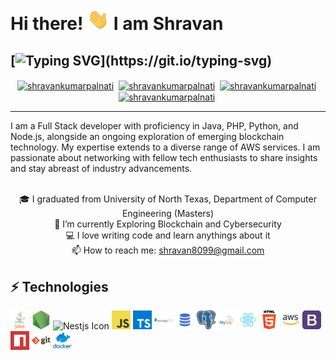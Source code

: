 # Hi there! <img src="/assets/Hi.gif" width="35" /> I am Shravan

## [![Typing SVG](https://readme-typing-svg.herokuapp.com?font=Montserrat&color=Red&vCenter=true&lines=Sr.+Full+Stack+Developer+👨‍🚀;Cybersecurity+and+Blockchain+🐧;Passionate+Coder+💻;)](https://git.io/typing-svg)

<p align="center">
<a href="https://www.linkedin.com/in/shravanpalnati/" target="blank"><img align="center" src="https://img.icons8.com/color/48/000000/linkedin.png" alt="shravankumarpalnati" width="3.5%" /></a>&nbsp;
<a href="https://twitter.com/shravan8099" target="blank"><img align="center" src="https://img.icons8.com/color/48/000000/twitter.png" alt="shravankumarpalnati" width="3.5%" /></a>&nbsp;
<a href="mailto:shravan8099@gmail.com" target="blank"><img align="center" src="https://img.icons8.com/color/48/000000/gmail.png" alt="shravankumarpalnati" width="3.5%" /></a>&nbsp;
<a href="https://shravankumarpalnati.netlify.app/" target="blank"><img align="center" src="https://img.icons8.com/color/48/000000/internet.png" alt="shravankumarpalnati" width="3.5%" /></a>&nbsp;
</p>
<hr/>
I am a Full Stack developer with proficiency in Java, PHP, Python, and Node.js, alongside an ongoing exploration of emerging blockchain technology. My expertise extends to a diverse range of AWS services. I am passionate about networking with fellow tech enthusiasts to share insights and stay abreast of industry advancements.
<p align="center">
  <br>
  🎓 I graduated from University of North Texas, Department of Computer Engineering (Masters)
  <br>
  📝  I’m currently Exploring Blockchain and Cybersecurity
  <br>
  💻 I love writing code and learn anythings about it
  <br>
  📫 How to reach me: <a href="mailto:shravan8099@gmail.com">shravan8099@gmail.com</a>
  <br>
</p>

## ⚡ Technologies

<div>
  <img src="https://raw.githubusercontent.com/github/explore/80688e429a7d4ef2fca1e82350fe8e3517d3494d/topics/java/java.png" alt="NodeJs Icon" width="30">
  <img src="https://raw.githubusercontent.com/github/explore/80688e429a7d4ef2fca1e82350fe8e3517d3494d/topics/nodejs/nodejs.png" alt="NodeJs Icon" width="30">
  <img src="https://raw.githubusercontent.com/nestjs/nest/cde4e7f324d9a22f4458f13ee799bc11e93318a4/sample/24-serve-static/client/logo.svg" alt="Nestjs Icon" width="30">
  <img src="https://raw.githubusercontent.com/github/explore/80688e429a7d4ef2fca1e82350fe8e3517d3494d/topics/javascript/javascript.png" alt="JavaScript Icon" width="30">
  <img src="https://raw.githubusercontent.com/github/explore/80688e429a7d4ef2fca1e82350fe8e3517d3494d/topics/typescript/typescript.png" alt="Typescript Icon" width="30">
  <img src="https://raw.githubusercontent.com/github/explore/80688e429a7d4ef2fca1e82350fe8e3517d3494d/topics/mongodb/mongodb.png" alt="MongoDB Icon" width="30">
  <img src="https://raw.githubusercontent.com/github/explore/80688e429a7d4ef2fca1e82350fe8e3517d3494d/topics/sql/sql.png" alt="SQL Icon" width="30">
  <img src="https://raw.githubusercontent.com/github/explore/80688e429a7d4ef2fca1e82350fe8e3517d3494d/topics/postgresql/postgresql.png" alt="postgresql Icon" width="30" />
  <img src="https://raw.githubusercontent.com/github/explore/80688e429a7d4ef2fca1e82350fe8e3517d3494d/topics/mysql/mysql.png" alt="MYSQL Icon" width="30" />
  <img src="https://raw.githubusercontent.com/github/explore/80688e429a7d4ef2fca1e82350fe8e3517d3494d/topics/react/react.png" alt="React Icon" width="30">
  <img src="https://raw.githubusercontent.com/github/explore/80688e429a7d4ef2fca1e82350fe8e3517d3494d/topics/html/html.png" alt="HTML Icon" width="30">
  <img src="https://raw.githubusercontent.com/github/explore/80688e429a7d4ef2fca1e82350fe8e3517d3494d/topics/aws/aws.png" alt="CSS Icon" width="30">
  <img src="https://raw.githubusercontent.com/github/explore/80688e429a7d4ef2fca1e82350fe8e3517d3494d/topics/bootstrap/bootstrap.png" alt="Bootstrap Icon" width="30">
  <img src="https://raw.githubusercontent.com/github/explore/80688e429a7d4ef2fca1e82350fe8e3517d3494d/topics/npm/npm.png" alt="NPM Icon" width="30">
  <img src="https://raw.githubusercontent.com/github/explore/80688e429a7d4ef2fca1e82350fe8e3517d3494d/topics/git/git.png" alt="GIT Icon" width="30">
  <img src="https://raw.githubusercontent.com/github/explore/78df643247d429f6cc873026c0622819ad797942/topics/docker/docker.png" alt="Docker Icon" width="30"/>
</div>

<br/>
